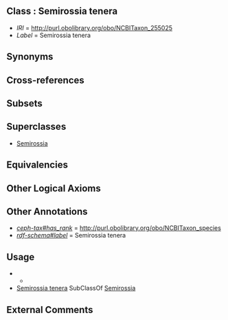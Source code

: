 
## Class : Semirossia tenera

 * *IRI* = http://purl.obolibrary.org/obo/NCBITaxon_255025
 * *Label* = Semirossia tenera

## Synonyms


## Cross-references


## Subsets


## Superclasses

 * [Semirossia](../../NCBITaxon/24/NCBITaxon_255024.md)

## Equivalencies


## Other Logical Axioms


## Other Annotations

 * *[ceph-tax#has_rank](../../ceph-tax#has/nk/ceph-tax#has_rank.md)* = http://purl.obolibrary.org/obo/NCBITaxon_species
 * *[rdf-schema#label](../../el/rdf-schema#label.md)* = Semirossia tenera

## Usage

 * -
 * [Semirossia tenera](../../NCBITaxon/25/NCBITaxon_255025.md) SubClassOf [Semirossia](../../NCBITaxon/24/NCBITaxon_255024.md)

## External Comments


